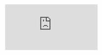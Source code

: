 <figure><embed src="https://wakatime.com/share/@c6f24b18-dc8e-4105-b084-7ecfe3271165/d0e749dd-1a49-4bb8-996b-2654dbc95c83.svg"></embed></figure>
